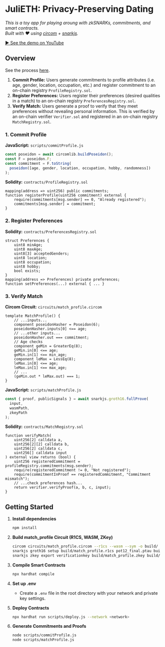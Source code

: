 # JuliETH: Privacy-Preserving Dating

*This is a toy app for playing aroung with zkSNARKs, commitments, and smart contracts.*  
*Built with ❤️ using [circom](https://github.com/iden3/circom) + [snarkjs](https://github.com/iden3/snarkjs).*  

[▶️ See the demo on YouTube](https://youtu.be/0AZao5kEs-o)

## Overview

See the process [here](./JuliETH%20Show%20%2B%20Tell.pdf).

1. **Commit Profile:** Users generate commitments to profile attributes (i.e. age, gender, location, occupation, etc.) and register commitment to an on-chain registry `ProfileRegistry.sol`.
2. **Register Preferences:** Users register their preferences (desired qualities in a match) to an on-chain registry `PreferencesRegistry.sol`.
3. **Verify Match:** Users generate a proof to verify that they meet preferences without revealing personal information. This is verified by an on-chain verifier `Verifier.sol` and registered in an on-chain registry `MatchRegistry.sol`.

### 1. Commit Profile
 **JavaScript:** `scripts/commitProfile.js`
  ```js
  const poseidon = await circomlib.buildPoseidon();
  const F = poseidon.F;
  const commitment = F.toString(
    poseidon([age, gender, location, occupation, hobby, randomness])
  );
  ```
 **Solidity:** `contracts/ProfileRegistry.sol`
  ```solidity
  mapping(address => uint256) public commitments;
  function registerProfile(uint256 commitment) external {
      require(commitments[msg.sender] == 0, "Already registered");
      commitments[msg.sender] = commitment;
  }
  ```

### 2. Register Preferences
 **Solidity:** `contracts/PreferencesRegistry.sol`
  ```solidity
  struct Preferences {
      uint8 minAge;
      uint8 maxAge;
      uint8[3] acceptedGenders;
      uint8 location;
      uint8 occupation;
      uint8 hobby;
      bool exists;
  }
  mapping(address => Preferences) private preferences;
  function setPreferences(...) external { ... }
  ```

### 3. Verify Match
 **Circom Circuit:** `circuits/match_profile.circom`
  ```circom
  template MatchProfile() {
      // ...inputs...
      component poseidonHasher = Poseidon(6);
      poseidonHasher.inputs[0] <== age;
      // ...other inputs...
      poseidonHasher.out === commitment;
      // Age checks
      component geMin = GreaterEq(8);
      geMin.in[0] <== age;
      geMin.in[1] <== min_age;
      component leMax = LessEq(8);
      leMax.in[0] <== age;
      leMax.in[1] <== max_age;
      // ...
      (geMin.out * leMax.out) === 1;
  }
  ```
**JavaScript:** `scripts/matchProfile.js`
  ```js
  const { proof, publicSignals } = await snarkjs.groth16.fullProve(
    input,
    wasmPath,
    zkeyPath
  );
  ```
**Solidity:** `contracts/MatchRegistry.sol`
  ```solidity
  function verifyMatch(
      uint256[2] calldata a,
      uint256[2][2] calldata b,
      uint256[2] calldata c,
      uint256[] calldata input
  ) external view returns (bool) {
      uint256 registeredCommitment = profileRegistry.commitments(msg.sender);
      require(registeredCommitment != 0, "Not registered");
      require(commitmentInProof == registeredCommitment, "Commitment mismatch");
      // ...check preferences hash...
      return verifier.verifyProof(a, b, c, input);
  }
  ```

## Getting Started

1. **Install dependencies**
   ```bash
   npm install
   ```

2. **Build match_profile Circuit (R1CS, WASM, ZKey)**
   ```bash
   circom circuits/match_profile.circom --r1cs --wasm --sym -o build/
   snarkjs groth16 setup build/match_profile.r1cs pot12_final.ptau build/match_profile.zkey
   snarkjs zkey export verificationkey build/match_profile.zkey build/match_profile.vkey.json
   ```

3. **Compile Smart Contracts**
   ```bash
   npx hardhat compile
   ```

4. **Set up .env**
   - Create a `.env` file in the root directory with your network and private key settings.

5. **Deploy Contracts**
   ```bash
   npx hardhat run scripts/deploy.js --network <network>
   ```

6. **Generate Commitments and Proofs**
   ```bash
   node scripts/commitProfile.js
   node scripts/matchProfile.js
   ```
